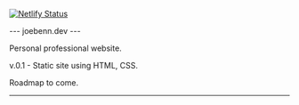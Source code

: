 [![Netlify Status](https://api.netlify.com/api/v1/badges/bec83cfd-33fb-4bfa-9ee8-a81a1050fe87/deploy-status)](https://app.netlify.com/sites/vigorous-aryabhata-ef28d0/deploys)

--- joebenn.dev ---

Personal professional website.

v.0.1 - Static site using HTML, CSS.

Roadmap to come.

---
